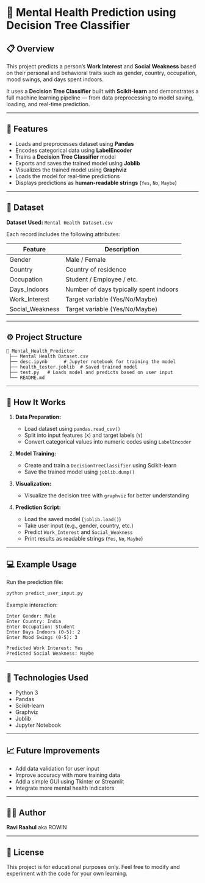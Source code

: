 # 🧠 Mental Health Prediction using Decision Tree Classifier

## 📋 Overview

This project predicts a person’s **Work Interest** and **Social Weakness** based on their personal and behavioral traits such as gender, country, occupation, mood swings, and days spent indoors.

It uses a **Decision Tree Classifier** built with **Scikit-learn** and demonstrates a full machine learning pipeline — from data preprocessing to model saving, loading, and real-time prediction.

---

## 🚀 Features

* Loads and preprocesses dataset using **Pandas**
* Encodes categorical data using **LabelEncoder**
* Trains a **Decision Tree Classifier** model
* Exports and saves the trained model using **Joblib**
* Visualizes the trained model using **Graphviz**
* Loads the model for real-time predictions
* Displays predictions as **human-readable strings** (`Yes`, `No`, `Maybe`)

---

## 🧹 Dataset

**Dataset Used:** `Mental Health Dataset.csv`

Each record includes the following attributes:

| Feature         | Description                            |
| --------------- | -------------------------------------- |
| Gender          | Male / Female                          |
| Country         | Country of residence                   |
| Occupation      | Student / Employee / etc.              |
| Days_Indoors    | Number of days typically spent indoors |
| Work_Interest   | Target variable (Yes/No/Maybe)         |
| Social_Weakness | Target variable (Yes/No/Maybe)         |

---

## ⚙️ Project Structure

```
📂 Mental_Health_Predictor
 ├── Mental Health Dataset.csv
 ├── desc.ipynb      # Jupyter notebook for training the model
 ├── health_tester.joblib  # Saved trained model
 ├── test.py   # Loads model and predicts based on user input
 └── README.md
```

---

## 🧠 How It Works

1. **Data Preparation:**

   * Load dataset using `pandas.read_csv()`
   * Split into input features (`X`) and target labels (`Y`)
   * Convert categorical values into numeric codes using `LabelEncoder`

2. **Model Training:**

   * Create and train a `DecisionTreeClassifier` using Scikit-learn
   * Save the trained model using `joblib.dump()`

3. **Visualization:**

   * Visualize the decision tree with `graphviz` for better understanding

4. **Prediction Script:**

   * Load the saved model (`joblib.load()`)
   * Take user input (e.g., gender, country, etc.)
   * Predict `Work_Interest` and `Social_Weakness`
   * Print results as readable strings (`Yes`, `No`, `Maybe`)

---

## 💻 Example Usage

Run the prediction file:

```bash
python predict_user_input.py
```

Example interaction:

```
Enter Gender: Male
Enter Country: India
Enter Occupation: Student
Enter Days Indoors (0-5): 2
Enter Mood Swings (0-5): 3

Predicted Work Interest: Yes
Predicted Social Weakness: Maybe
```

---

## 🧮 Technologies Used

* Python 3
* Pandas
* Scikit-learn
* Graphviz
* Joblib
* Jupyter Notebook

---

## 📈 Future Improvements

* Add data validation for user input
* Improve accuracy with more training data
* Add a simple GUI using Tkinter or Streamlit
* Integrate more mental health indicators

---

## 🧑‍💻 Author

**Ravi Raahul**
aka ROWIN

---

## 🏁 License

This project is for educational purposes only.
Feel free to modify and experiment with the code for your own learning.
